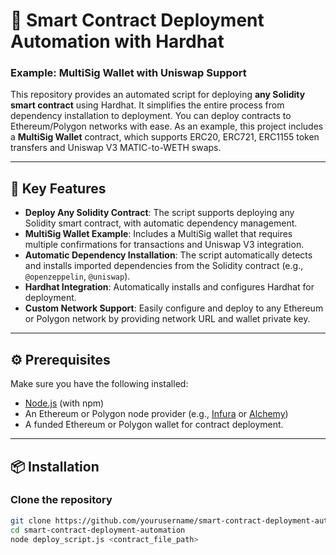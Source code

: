 # 🚀 Smart Contract Deployment Automation with Hardhat 
### Example: MultiSig Wallet with Uniswap Support

This repository provides an automated script for deploying **any Solidity smart contract** using Hardhat. It simplifies the entire process from dependency installation to deployment. You can deploy contracts to Ethereum/Polygon networks with ease. As an example, this project includes a **MultiSig Wallet** contract, which supports ERC20, ERC721, ERC1155 token transfers and Uniswap V3 MATIC-to-WETH swaps.

---

## 🌟 Key Features
- **Deploy Any Solidity Contract**: The script supports deploying any Solidity smart contract, with automatic dependency management.
- **MultiSig Wallet Example**: Includes a MultiSig wallet that requires multiple confirmations for transactions and Uniswap V3 integration.
- **Automatic Dependency Installation**: The script automatically detects and installs imported dependencies from the Solidity contract (e.g., `@openzeppelin`, `@uniswap`).
- **Hardhat Integration**: Automatically installs and configures Hardhat for deployment.
- **Custom Network Support**: Easily configure and deploy to any Ethereum or Polygon network by providing network URL and wallet private key.

---

## ⚙️ Prerequisites

Make sure you have the following installed:
- [Node.js](https://nodejs.org/) (with npm)
- An Ethereum or Polygon node provider (e.g., [Infura](https://infura.io/) or [Alchemy](https://www.alchemy.com/))
- A funded Ethereum or Polygon wallet for contract deployment.

---

## 📦 Installation

### Clone the repository
```bash
git clone https://github.com/yourusername/smart-contract-deployment-automation.git
cd smart-contract-deployment-automation
node deploy_script.js <contract_file_path>

